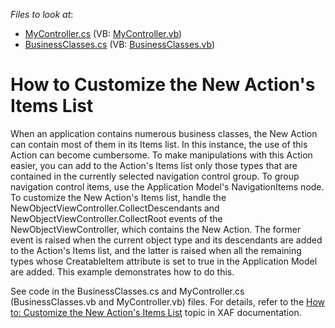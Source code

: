 <!-- default file list -->
*Files to look at*:

* [MyController.cs](./CS/HowToCustomizeNewActionItemsList.Module.Win/MyController.cs) (VB: [MyController.vb](./VB/HowToCustomizeNewActionItemsList.Module.Win/MyController.vb))
* [BusinessClasses.cs](./CS/HowToCustomizeNewActionItemsList.Module/BusinessClasses.cs) (VB: [BusinessClasses.vb](./VB/HowToCustomizeNewActionItemsList.Module/BusinessClasses.vb))
<!-- default file list end -->
# How to Customize the New Action's Items List


<p>When an application contains numerous business classes, the New Action can contain most of them in its Items list. In this instance, the use of this Action can become cumbersome. To make manipulations with this Action easier, you can add to the Action's Items list only those types that are contained in the currently selected navigation control group. To group navigation control items, use the Application Model's NavigationItems node. To customize the New Action's Items list, handle the NewObjectViewController.CollectDescendants and NewObjectViewController.CollectRoot events of the NewObjectViewController, which contains the New Action. The former event is raised when the current object type and its descendants are added to the Action's Items list, and the latter is raised when all the remaining types whose CreatableItem attribute is set to true in the Application Model are added. This example demonstrates how to do this.</p><p>See code in the BusinessClasses.cs and MyController.cs (BusinessClasses.vb and MyController.vb) files. For details, refer to the <a href="http://documentation.devexpress.com/#Xaf/CustomDocument2915">How to: Customize the New Action's Items List</a> topic in XAF documentation.</p>

<br/>


